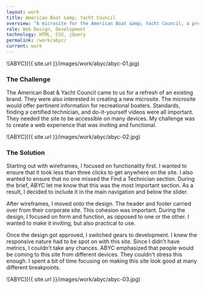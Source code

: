 ```yaml
---
layout: work
title: American Boat &amp; Yacht Council
overview: "A microsite for the American Boat &amp; Yacht Council, a premier global standards organization that develops voluntary safety standards for recreational boats. This responsive site was created alongside a brand refresh to create a more cohesive feel across their products. Upon completion, the microsite was integrated into Your Membership, a custom membership management software."
role: Web Design, Development
technology: HTML, CSS, jQuery
permalink: /work/abyc/
current: work
---
```

![ABYC]({{ site.url }}/images/work/abyc/abyc-01.jpg)

### The Challenge
The American Boat &amp; Yacht Council came to us for a refresh of an existing brand. They were also interested in creating a new microsite. The microsite would offer pertinent information for recreational boaters. Standards, finding a certified technician, and do-it-yourself videos were all important. They needed the site to be accessible on many devices. My challenge was to create a web experience that was inviting and functional.

![ABYC]({{ site.url }}/images/work/abyc/abyc-02.jpg)

### The Solution
Starting out with wireframes, I focused on functionality first. I wanted to ensure that it took less than three clicks to get anywhere on the site. I also wanted to ensure that no one missed the Find a Technician section. During the brief, ABYC let me know that this was the most important section. As a result, I decided to include it in the main navigation and below the slider.

After wireframes, I moved onto the design. The header and footer carried over from their corporate site. This cohesion was important. During the design, I focused on form and function, as opposed to one or the other. I wanted to make it inviting, but also practical to use.

Once the design got approved, I switched gears to development. I knew the responsive nature had to be spot on with this site. Since I didn't have metrics, I couldn't take any chances. ABYC emphasized that people would be coming to this site from different devices. They couldn't stress this enough. I spent a bit of time focusing on making this site look good at many different breakpoints.

![ABYC]({{ site.url }}/images/work/abyc/abyc-03.jpg)
